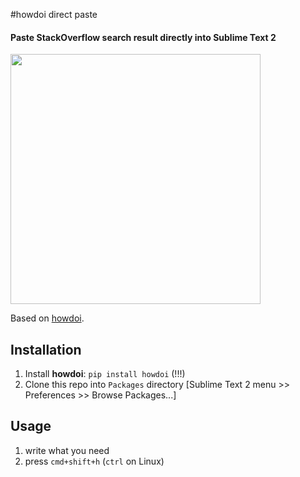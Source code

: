 #howdoi direct paste

#### Paste StackOverflow search result directly into Sublime Text 2


<img src="http://azac.pl/out.gif" width="400"/>

Based on [howdoi](https://github.com/gleitz/howdoi).

## Installation

1. Install **howdoi**: `pip install howdoi` (!!!)
2. Clone this repo into `Packages` directory [Sublime Text 2 menu >> Preferences >> Browse Packages...]

## Usage

1. write what you need
2. press `cmd+shift+h` (`ctrl` on Linux) 

